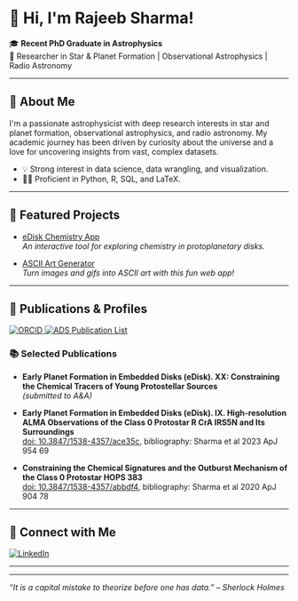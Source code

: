 # 👋 Hi, I'm Rajeeb Sharma!

🎓 **Recent PhD Graduate in Astrophysics**  
🔭 Researcher in Star & Planet Formation | Observational Astrophysics | Radio Astronomy

---

## 🚀 About Me

I'm a passionate astrophysicist with deep research interests in star and planet formation, observational astrophysics, and radio astronomy. My academic journey has been driven by curiosity about the universe and a love for uncovering insights from vast, complex datasets.

- 💡 Strong interest in data science, data wrangling, and visualization.
- 👨‍💻 Proficient in Python, R, SQL, and LaTeX.

---

## 🌟 Featured Projects

- [eDisk Chemistry App](https://edisk-app.streamlit.app)  
  *An interactive tool for exploring chemistry in protoplanetary disks.*

- [ASCII Art Generator](https://ascii-art-gen.streamlit.app)  
  *Turn images and gifs into ASCII art with this fun web app!*

---

## 📖 Publications & Profiles

<p>
  <a href="https://orcid.org/0000-0002-0549-544X">
    <img src="https://img.shields.io/badge/ORCID-0000--0002--0549--544X-A6CE39?logo=orcid&logoColor=white&style=flat" alt="ORCID">
  </a>
  <a href="https://ui.adsabs.harvard.edu/public-libraries/3qbzCM9oTc61w3pYp7-StQ">
    <img src="https://img.shields.io/badge/ADS-My%20Publications-233066?logo=ads&logoColor=white&style=flat" alt="ADS Publication List">
  </a>
</p>

### 📚 Selected Publications

- **Early Planet Formation in Embedded Disks (eDisk). XX: Constraining the Chemical Tracers of Young Protostellar Sources**  
  *(submitted to A&A)*

- **Early Planet Formation in Embedded Disks (eDisk). IX. High-resolution ALMA Observations of the Class 0 Protostar R CrA IRS5N and Its Surroundings**  
  [doi: 10.3847/1538-4357/ace35c](https://doi.org/10.3847/1538-4357/ace35c), bibliography: Sharma et al 2023 ApJ 954 69

- **Constraining the Chemical Signatures and the Outburst Mechanism of the Class 0 Protostar HOPS 383**  
  [doi: 10.3847/1538-4357/abbdf4](https://doi.org/10.3847/1538-4357/abbdf4), bibliography: Sharma et al 2020 ApJ 904 78

---

## 💼 Connect with Me

[![LinkedIn](https://img.shields.io/badge/LinkedIn-rajeebsharma-blue?logo=linkedin&logoColor=white)](https://linkedin.com/in/rajeebsharma)

---


---

_“It is a capital mistake to theorize before one has data.” – Sherlock Holmes_
